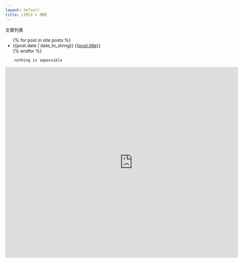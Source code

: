 ```yaml
---
layout: default
title: LIMIX's 博客
---
```

<p>文章列表</p>
<ul>
{% for post in site.posts %}
<li>{{post.date | date_to_string}} <a href="{{site.baseurl}}{{post.url}}">{{post.title}}</a></li>
{% endfor %}
</ul>

		nothing is impossible
		
<iframe src="https://www.google.com/calendar/embed?src=coollimix%40gmail.com" 
style="border: 0" width="800" height="600" frameborder="0" scrolling="no">
</iframe>
